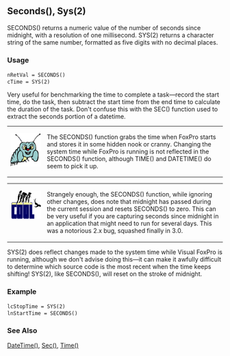 ## Seconds(), Sys(2)

SECONDS() returns a numeric value of the number of seconds since midnight, with a resolution of one millisecond. SYS(2) returns a character string of the same number, formatted as five digits with no decimal places.

### Usage

```foxpro
nRetVal = SECONDS()
cTime = SYS(2)
```

Very useful for benchmarking the time to complete a task&mdash;record the start time, do the task, then subtract the start time from the end time to calculate the duration of the task. Don't confuse this with the SEC() function used to extract the seconds portion of a datetime.

<table>
<tr>
  <td width="17%" valign="top">
<p><img width="94" height="78" src="bug.gif">
  </td>
  <td width="83%">
  <p>The SECONDS() function grabs the time when FoxPro starts and stores it in some hidden nook or cranny. Changing the system time while FoxPro is running is not reflected in the SECONDS() function, although TIME() and DATETIME() do seem to pick it up.</p>
  </td>
 </tr>
</table>

<table>
<tr>
  <td width="17%" valign="top">
<p><img width="114" height="67" src="cool.gif">
  </td>
  <td width="83%">
  <p>Strangely enough, the SECONDS() function, while ignoring other changes, does note that midnight has passed during the current session and resets SECONDS() to zero. This can be very useful if you are capturing seconds since midnight in an application that might need to run for several days. This was a notorious 2.x bug, squashed finally in 3.0. </p>
  </td>
 </tr>
</table>

SYS(2) does reflect changes made to the system time while Visual FoxPro is running, although we don't advise doing this&mdash;it can make it awfully difficult to determine which source code is the most recent when the time keeps shifting! SYS(2), like SECONDS(), will reset on the stroke of midnight.

### Example

```foxpro
lcStopTime = SYS(2)
lnStartTime = SECONDS()
```
### See Also

[DateTime()](s4g031.md), [Sec()](s4g279.md), [Time()](s4g031.md)